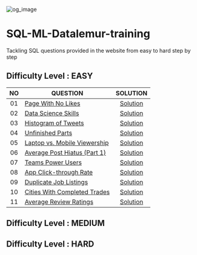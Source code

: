 ![og_image](https://github.com/marswanttobeanalyst/SQL-Datalemur-training/assets/141108687/0b320c48-f08c-4e04-9421-0cf4feccbc76)
# SQL-ML-Datalemur-training
Tackling SQL questions provided in the website from easy to hard step by step

## Difficulty Level : EASY

| NO | QUESTION | SOLUTION |
|:------:|------------|:---------:|
| 01 | [Page With No Likes](https://datalemur.com/questions/sql-page-with-no-likes) | [Solution](EASY/Page-With-No-Likes.sql)
| 02 | [Data Science Skills](https://datalemur.com/questions/matching-skills) | [Solution](EASY/Data-Science-Skills.sql)
| 03 | [Histogram of Tweets](https://datalemur.com/questions/sql-histogram-tweets) | [Solution](EASY/Histogram-of-Tweets.sql)
| 04 | [Unfinished Parts](https://datalemur.com/questions/tesla-unfinished-parts) | [Solution](EASY/Unfinished-Parts.sql)
| 05 | [Laptop vs. Mobile Viewership](https://datalemur.com/questions/laptop-mobile-viewership) | [Solution](EASY/Laptop-vs-Mobile-Viewership.sql)
| 06 | [Average Post Hiatus (Part 1)](https://datalemur.com/questions/sql-average-post-hiatus-1) | [Solution](EASY/Average-Post-Hiatus-1.sql)
| 07 | [Teams Power Users](https://datalemur.com/questions/teams-power-users) | [Solution](EASY/teams-power-users.sql)
| 08 | [App Click-through Rate](https://datalemur.com/questions/click-through-rate) | [Solution](EASY/App-Click-through-Rate.sql)
| 09 | [Duplicate Job Listings](https://datalemur.com/questions/duplicate-job-listings) | [Solution](EASY/Duplicate-job-listings.sql)
| 10 | [Cities With Completed Trades](https://datalemur.com/questions/completed-trades) | [Solution](EASY/Cities-With-Completed-Trades.sql)
| 11 | [Average Review Ratings](https://datalemur.com/questions/sql-avg-review-ratings) | [Solution](EASY/Average-Review-Ratings.sql)


## Difficulty Level : MEDIUM


## Difficulty Level : HARD

